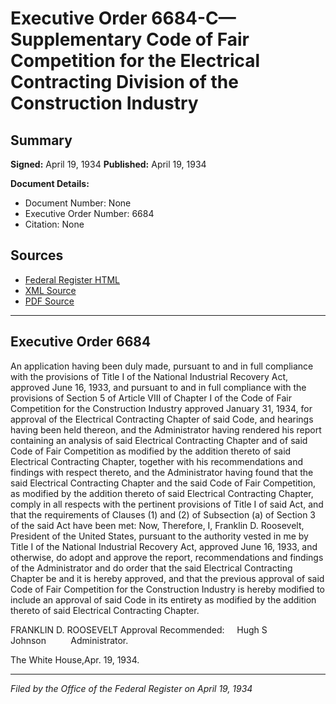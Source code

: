 # Executive Order 6684-C—Supplementary Code of Fair Competition for the Electrical Contracting Division of the Construction Industry

## Summary

**Signed:** April 19, 1934
**Published:** April 19, 1934

**Document Details:**
- Document Number: None
- Executive Order Number: 6684
- Citation: None

## Sources
- [Federal Register HTML](https://www.presidency.ucsb.edu/documents/executive-order-6684-c-supplementary-code-fair-competition-for-the-electrical-contracting)
- [XML Source](None)
- [PDF Source](None)

---

## Executive Order 6684

An application having been duly made, pursuant to and in full compliance with the provisions of Title I of the National Industrial Recovery Act, approved June 16, 1933, and pursuant to and in full compliance with the provisions of Section 5 of Article VIII of Chapter I of the Code of Fair Competition for the Construction Industry approved January 31, 1934, for approval of the Electrical Contracting Chapter of said Code, and hearings having been held thereon, and the Administrator having rendered his report containing an analysis of said Electrical Contracting Chapter and of said Code of Fair Competition as modified by the addition thereto of said Electrical Contracting Chapter, together with his recommendations and findings with respect thereto, and the Administrator having found that the said Electrical Contracting Chapter and the said Code of Fair Competition, as modified by the addition thereto of said Electrical Contracting Chapter, comply in all respects with the pertinent provisions of Title I of said Act, and that the requirements of Clauses (1) and (2) of Subsection (a) of Section 3 of the said Act have been met:
Now, Therefore, I, Franklin D. Roosevelt, President of the United States, pursuant to the authority vested in me by Title I of the National Industrial Recovery Act, approved June 16, 1933, and otherwise, do adopt and approve the report, recommendations and findings of the Administrator and do order that the said Electrical Contracting Chapter be and it is hereby approved, and that the previous approval of said Code of Fair Competition for the Construction Industry is hereby modified to include an approval of said Code in its entirety as modified by the addition thereto of said Electrical Contracting Chapter.

FRANKLIN D. ROOSEVELT
Approval Recommended:     Hugh S Johnson          Administrator.

The White House,Apr. 19, 1934.

---

*Filed by the Office of the Federal Register on April 19, 1934*

